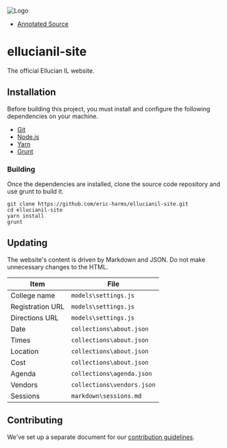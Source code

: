 ![Logo](https://github.com/eric-harms/ellucianil-site/blob/master/doc/img/logo.png?raw=true)

* [Annotated Source](https://cdn.rawgit.com/eric-harms/ellucianil-site/master/doc/docco/app.full.html)

# ellucianil-site

The official Ellucian IL website.

## Installation

Before building this project, you must install and configure the following dependencies on your machine.

* [Git](https://git-scm.com/)
* [Node.js](https://nodejs.org/en/)
* [Yarn](https://yarnpkg.com/en/)
* [Grunt](https://gruntjs.com/)

### Building

Once the dependencies are installed, clone the source code repository and use grunt to build it.

	git clone https://github.com/eric-harms/ellucianil-site.git
	cd ellucianil-site
	yarn install
	grunt

## Updating

The website's content is driven by Markdown and JSON. Do not make unnecessary changes to the HTML.

| Item             | File                       |
| ---------------- | -------------------------- |
| College name     | `models\settings.js`       |
| Registration URL | `models\settings.js`       |
| Directions URL   | `models\settings.js`       |
| Date             | `collections\about.json`   |
| Times            | `collections\about.json`   |
| Location         | `collections\about.json`   |
| Cost             | `collections\about.json`   |
| Agenda           | `collections\agenda.json`  |
| Vendors          | `collections\vendors.json` |
| Sessions         | `markdown\sessions.md`     |

## Contributing

We've set up a separate document for our [contribution guidelines](CONTRIBUTING.md).


